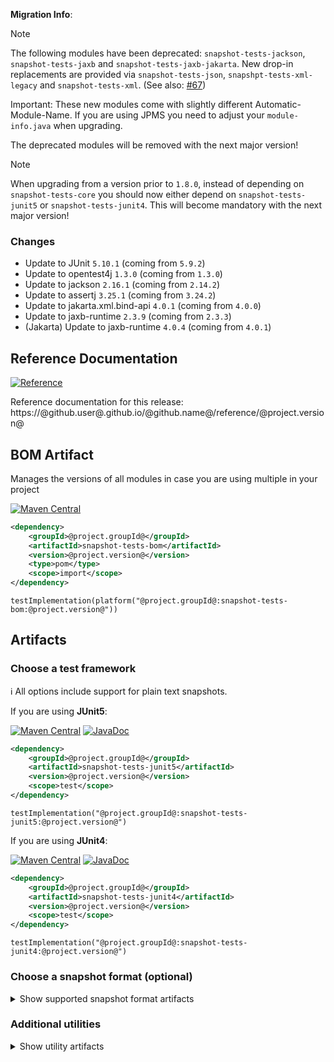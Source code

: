 **Migration Info**:

> [!NOTE]
> The following modules have been deprecated: `snapshot-tests-jackson`, `snapshot-tests-jaxb` and
> `snapshot-tests-jaxb-jakarta`. New drop-in replacements are provided via `snapshot-tests-json`,
> `snapshpt-tests-xml-legacy` and `snapshot-tests-xml`. (See also:
> [#67](https://github.com/skuzzle/snapshot-tests/issues/67))
>
> Important: These new modules come with slightly different Automatic-Module-Name. If you are using JPMS you need to
> adjust your `module-info.java` when upgrading.
>
> The deprecated modules will be removed with the next major version!

> [!NOTE]
> When upgrading from a version prior to `1.8.0`, instead of depending on `snapshot-tests-core` you should now
> either depend on `snapshot-tests-junit5` or `snapshot-tests-junit4`.
> This will become mandatory with the next major version!


### Changes

* Update to JUnit `5.10.1` (coming from `5.9.2`)
* Update to opentest4j `1.3.0` (coming from `1.3.0`)
* Update to jackson `2.16.1` (coming from `2.14.2`)
* Update to assertj `3.25.1` (coming from `3.24.2`)
* Update to jakarta.xml.bind-api `4.0.1` (coming from `4.0.0`)
* Update to jaxb-runtime `2.3.9` (coming from `2.3.3`)
* (Jakarta) Update to jaxb-runtime `4.0.4` (coming from `4.0.1`)

## Reference Documentation

[![Reference](https://img.shields.io/static/v1?label=Reference&message=@project.version@&color=orange)](https://@github.user@.github.io/@github.name@/reference/@project.version@)

Reference documentation for this release: https://@github.user@.github.io/@github.name@/reference/@project.version@


## BOM Artifact
Manages the versions of all modules in case you are using multiple in your project

[![Maven Central](https://img.shields.io/static/v1?label=MavenCentral&message=@project.version@&color=blue)](https://search.maven.org/artifact/@project.groupId@/snapshot-tests-bom/@project.version@/jar)

```xml
<dependency>
    <groupId>@project.groupId@</groupId>
    <artifactId>snapshot-tests-bom</artifactId>
    <version>@project.version@</version>
    <type>pom</type>
    <scope>import</scope>
</dependency>
```

```
testImplementation(platform("@project.groupId@:snapshot-tests-bom:@project.version@"))
```

## Artifacts

### Choose a test framework

ℹ️ All options include support for plain text snapshots.

If you are using **JUnit5**:

[![Maven Central](https://img.shields.io/static/v1?label=MavenCentral&message=@project.version@&color=blue)](https://search.maven.org/artifact/@project.groupId@/snapshot-tests-junit5/@project.version@/jar) [![JavaDoc](https://img.shields.io/static/v1?label=JavaDoc&message=@project.version@&color=orange)](http://www.javadoc.io/doc/@project.groupId@/snapshot-tests-junit5/@project.version@)

```xml
<dependency>
    <groupId>@project.groupId@</groupId>
    <artifactId>snapshot-tests-junit5</artifactId>
    <version>@project.version@</version>
    <scope>test</scope>
</dependency>
```

```
testImplementation("@project.groupId@:snapshot-tests-junit5:@project.version@")
```

If you are using **JUnit4**:

[![Maven Central](https://img.shields.io/static/v1?label=MavenCentral&message=@project.version@&color=blue)](https://search.maven.org/artifact/@project.groupId@/snapshot-tests-junit4/@project.version@/jar) [![JavaDoc](https://img.shields.io/static/v1?label=JavaDoc&message=@project.version@&color=orange)](http://www.javadoc.io/doc/@project.groupId@/snapshot-tests-junit4/@project.version@)

```xml
<dependency>
    <groupId>@project.groupId@</groupId>
    <artifactId>snapshot-tests-junit4</artifactId>
    <version>@project.version@</version>
    <scope>test</scope>
</dependency>
```

```
testImplementation("@project.groupId@:snapshot-tests-junit4:@project.version@")
```

### Choose a snapshot format (optional)
<details>
    <summary>Show supported snapshot format artifacts</summary>

If you want **JSON** based snapshots:

[![Maven Central](https://img.shields.io/static/v1?label=MavenCentral&message=@project.version@&color=blue)](https://search.maven.org/artifact/@project.groupId@/snapshot-tests-json/@project.version@/jar) [![JavaDoc](https://img.shields.io/static/v1?label=JavaDoc&message=@project.version@&color=orange)](http://www.javadoc.io/doc/@project.groupId@/snapshot-tests-jackson/@project.version@)

```xml
<dependency>
    <groupId>@project.groupId@</groupId>
    <artifactId>snapshot-tests-json</artifactId>
    <version>@project.version@</version>
    <scope>test</scope>
</dependency>
```

```
testImplementation("@project.groupId@:snapshot-tests-json:@project.version@")
```

If you want **XML** based snapshots using jaxb and legacy `javax.xml` namespaces:

[![Maven Central](https://img.shields.io/static/v1?label=MavenCentral&message=@project.version@&color=blue)](https://search.maven.org/artifact/@project.groupId@/snapshot-tests-xml-legacy/@project.version@/jar) [![JavaDoc](https://img.shields.io/static/v1?label=JavaDoc&message=@project.version@&color=orange)](http://www.javadoc.io/doc/@project.groupId@/snapshot-tests-jaxb/@project.version@)

```xml
<dependency>
    <groupId>@project.groupId@</groupId>
    <artifactId>snapshot-tests-xml-legacy</artifactId>
    <version>@project.version@</version>
    <scope>test</scope>
</dependency>
```

```
testImplementation("@project.groupId@:snapshot-tests-xml-legacy:@project.version@")
```

If you want **XML** based snapshots using jaxb new `jakarta.xml` namespaces:

[![Maven Central](https://img.shields.io/static/v1?label=MavenCentral&message=@project.version@&color=blue)](https://search.maven.org/artifact/@project.groupId@/snapshot-tests-xml/@project.version@/jar) [![JavaDoc](https://img.shields.io/static/v1?label=JavaDoc&message=@project.version@&color=orange)](http://www.javadoc.io/doc/@project.groupId@/snapshot-tests-jaxb-jakarta/@project.version@)

```xml
<dependency>
    <groupId>@project.groupId@</groupId>
    <artifactId>snapshot-tests-xml</artifactId>
    <version>@project.version@</version>
    <scope>test</scope>
</dependency>
```

```
testImplementation("@project.groupId@:snapshot-tests-xml:@project.version@")
```

If you want **HTML** based snapshots:

[![Maven Central](https://img.shields.io/static/v1?label=MavenCentral&message=@project.version@&color=blue)](https://search.maven.org/artifact/@project.groupId@/snapshot-tests-html/@project.version@/jar) [![JavaDoc](https://img.shields.io/static/v1?label=JavaDoc&message=@project.version@&color=orange)](http://www.javadoc.io/doc/@project.groupId@/snapshot-tests-html/@project.version@)

```xml
<dependency>
    <groupId>@project.groupId@</groupId>
    <artifactId>snapshot-tests-html</artifactId>
    <version>@project.version@</version>
    <scope>test</scope>
</dependency>
```

```
testImplementation("@project.groupId@:snapshot-tests-html:@project.version@")
```
</details>

### Additional utilities

<details>
    <summary>Show utility artifacts</summary>

Directory Params

[![Maven Central](https://img.shields.io/static/v1?label=MavenCentral&message=@project.version@&color=blue)](https://search.maven.org/artifact/@project.groupId@/snapshot-tests-directory-params/@project.version@/jar) [![JavaDoc](https://img.shields.io/static/v1?label=JavaDoc&message=@project.version@&color=orange)](http://www.javadoc.io/doc/@project.groupId@/snapshot-tests-directory-params/@project.version@)

```xml
<dependency>
    <groupId>@project.groupId@</groupId>
    <artifactId>snapshot-tests-directory-params</artifactId>
    <version>@project.version@</version>
    <scope>test</scope>
</dependency>
```

```
testImplementation("@project.groupId@:snapshot-tests-directory-params:@project.version@")
```

Diff-Tool

[![Maven Central](https://img.shields.io/static/v1?label=MavenCentral&message=@project.version@&color=blue)](https://search.maven.org/artifact/@project.groupId@/diff-tool/@project.version@/jar) [![JavaDoc](https://img.shields.io/static/v1?label=JavaDoc&message=@project.version@&color=orange)](http://www.javadoc.io/doc/@project.groupId@/diff-tool/@project.version@)

```xml
<dependency>
    <groupId>@project.groupId@</groupId>
    <artifactId>diff-tool</artifactId>
    <version>@project.version@</version>
    <scope>test</scope>
</dependency>
```

```
testImplementation("@project.groupId@:diff-tool:@project.version@")
```

Object normalization (⚠️ Experimental⚠)

[![Maven Central](https://img.shields.io/static/v1?label=MavenCentral&message=@project.version@&color=blue)](https://search.maven.org/artifact/@project.groupId@/snapshot-tests-normalize/@project.version@/jar) [![JavaDoc](https://img.shields.io/static/v1?label=JavaDoc&message=@project.version@&color=orange)](http://www.javadoc.io/doc/@project.groupId@/snapshot-tests-normalize/@project.version@)

```xml
<dependency>
    <groupId>@project.groupId@</groupId>
    <artifactId>snapshot-tests-normalize</artifactId>
    <version>@project.version@</version>
    <scope>test</scope>
</dependency>
```

```
testImplementation("@project.groupId@:snapshot-tests-normalize:@project.version@")
```
</details>
